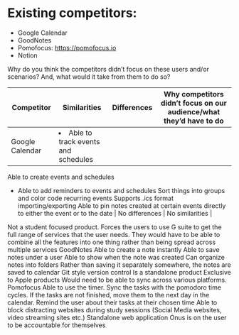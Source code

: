 # Existing competitors:

- Google Calendar
- GoodNotes
- Pomofocus: https://pomofocus.io
- Notion

Why do you think the competitors didn’t focus on these users and/or scenarios? And, what would it take from them to do
so?

| Competitor | Similarities | Differences | Why competitors didn’t focus on our audience/what they’d have to do |
|------------|--------------|-------------|---------------------------------------------------------------------|
| Google Calendar | <li>Able to track events and schedules</li> |

Able to create events and schedules

- Able to add reminders to events and schedules Sort things into groups and color code recurring events Supports .ics
  format importing/exporting Able to pin notes created at certain events directly to either the event or to the date |
  No differences | No similarities |

Not a student focused product. Forces the users to use G suite to get the full range of services that the user needs.
They would have to be able to combine all the features into one thing rather than being spread across multiple services
GoodNotes Able to create a note instantly Able to save notes under a user Able to show when the note was created Can
organize notes into folders Rather than saving it separately somewhere, the notes are saved to calendar Git style
version control Is a standalone product Exclusive to Apple products Would need to be able to sync across various
platforms. Pomofocus Able to use the timer. Sync the tasks with the pomodoro time cycles. If the tasks are not finished,
move them to the next day in the calendar. Remind the user about their tasks at their chosen time Able to block
distracting websites during study sessions (Social Media websites, video streaming sites etc.)
Standalone web application Onus is on the user to be accountable for themselves


